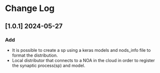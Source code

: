# Change Log

## [1.0.1] 2024-05-27
### Add
- It is possible to create a sp using a keras models and nods_info file to format the distribution. 
- Local distributor that connects to a NOA in the cloud in order to register the synaptic process(sp) and model.
